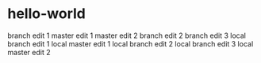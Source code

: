 # hello-world

branch edit 1
master edit 1
master edit 2
branch edit 2
branch edit 3
local branch edit 1
local master edit 1
local branch edit 2
local branch edit 3
local master edit 2
